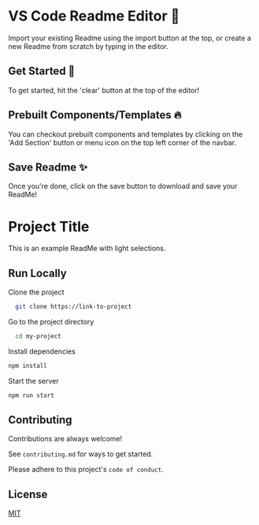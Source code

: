 
  # VS Code Readme Editor 📝  
  Import your existing Readme using the import button at the top, 
  or create a new Readme from scratch by typing in the editor.  
  
  ## Get Started 🚀  
  To get started, hit the 'clear' button at the top of the editor!  
  
  ## Prebuilt Components/Templates 🔥  
  You can checkout prebuilt components and templates by clicking on the 'Add Section' button or menu icon
  on the top left corner of the navbar.
      
  ## Save Readme ✨  
  Once you're done, click on the save button to download and save your ReadMe!
  
# Project Title  
This is an example ReadMe with light selections.  

## Run Locally  

Clone the project  

~~~bash  
  git clone https://link-to-project
~~~

Go to the project directory  

~~~bash  
  cd my-project
~~~

Install dependencies  

~~~bash  
npm install
~~~

Start the server  

~~~bash  
npm run start
~~~

## Contributing  

Contributions are always welcome!  

See `contributing.md` for ways to get started.  

Please adhere to this project's `code of conduct`.  

## License  

[MIT](https://choosealicense.com/licenses/mit/)

